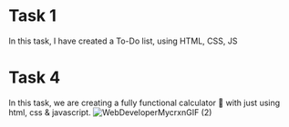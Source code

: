 # Task 1
In this task, I have created a To-Do list, using HTML, CSS, JS 
# Task 4
In this task, we are creating a fully functional calculator 📱 with just using html, css & javascript.
![WebDeveloperMycrxnGIF (2)](https://user-images.githubusercontent.com/96330400/163677645-c006fe06-ba13-4e66-b952-cec3cbc27eaa.gif)
